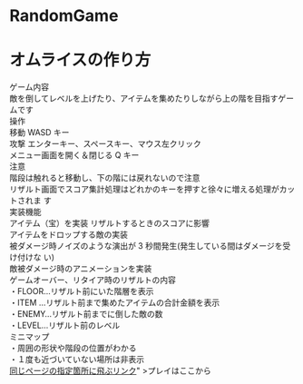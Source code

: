 # RandomGame

<!DOCTYPE html>
<html lang="ja">
<head>
    <meta charset="UTF-8">
    <title>HTML5演習問題</title>
    </head>
<body>
    <h1>オムライスの作り方</h1>
    ゲーム内容<br>
敵を倒してレベルを上げたり、アイテムを集めたりしながら上の階を目指すゲームです<br>
操作<br>
移動 WASD キー<br>
攻撃 エンターキー、スペースキー、マウス左クリック<br>
メニュー画面を開く＆閉じる Q キー<br>
注意<br>
階段は触れると移動し、下の階には戻れないので注意<br>
リザルト画面でスコア集計処理はどれかのキーを押すと徐々に増える処理がカットされま
す<br>
実装機能<br>
アイテム（宝）を実装 リザルトするときのスコアに影響<br>
アイテムをドロップする敵の実装<br>
被ダメージ時ノイズのような演出が 3 秒間発生(発生している間はダメージを受け付けな
い)<br>
敵被ダメージ時のアニメーションを実装<br>
ゲームオーバー、リタイア時のリザルトの内容<br>
・FLOOR…リザルト前にいた階層を表示<br>
・ITEM …リザルト前まで集めたアイテムの合計金額を表示<br>
・ENEMY…リザルト前までに倒した敵の数<br>
・LEVEL…リザルト前のレベル<br>
ミニマップ<br>
・周囲の形状や階段の位置がわかる<br>
・１度も近づいていない場所は非表示 <br>
<a href= "<a href= "#xxx" >同じページの指定箇所に飛ぶリンク</a>" >プレイはここから</a>
    </body>
</html>

